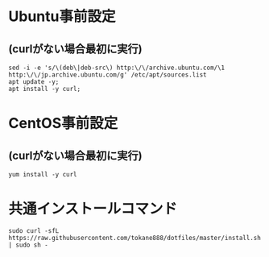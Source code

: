 # Ubuntu事前設定

## (curlがない場合最初に実行)

```
sed -i -e 's/\(deb\|deb-src\) http:\/\/archive.ubuntu.com/\1 http:\/\/jp.archive.ubuntu.com/g' /etc/apt/sources.list
apt update -y;
apt install -y curl;
```

# CentOS事前設定

## (curlがない場合最初に実行)

```
yum install -y curl
```

# 共通インストールコマンド

```
sudo curl -sfL https://raw.githubusercontent.com/tokane888/dotfiles/master/install.sh | sudo sh -
```
